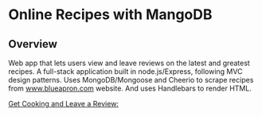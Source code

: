 # Online Recipes with MangoDB

## Overview
Web app that lets users view and leave reviews on the latest and greatest recipes. A full-stack application built in node.js/Express, following MVC design patterns. Uses MongoDB/Mongoose and Cheerio to scrape recipes from www.blueapron.com website. And uses Handlebars to render HTML.

[Get Cooking and Leave a Review:](https://boiling-coast-79469.herokuapp.com/)
